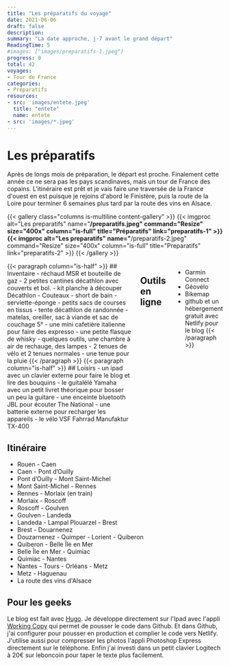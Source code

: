 ```yaml
---
title: "Les préparatifs du voyage"
date: 2021-06-06
draft: false
description:
summary: "La date approche, j-7 avant le grand départ"
ReadingTime: 5
#images: ["images/preparatifs-1.jpeg"]
progress: 0
total: 42
voyages:
- Tour de France
categories:
- Préparatifs
resources:
- src: 'images/entete.jpeg'
  title: "entete"
  name: entete
- src: 'images/*.jpeg'
---
```

# Les préparatifs

Après de longs mois de préparation, le départ est proche. Finalement cette année ce ne sera pas les pays scandinaves, mais un tour de France des copains. L'itinéraire est prêt et je vais faire une traversée de la France d'ouest en est puisque je rejoins d'abord le Finistère, puis la route de la Loire pour terminer 6 semaines plus tard par la route des vins en Alsace.

{{< gallery class="columns is-multiline content-gallery" >}}
{{< imgproc alt="Les preparatifs" name="**/preparatifs.jpeg" command="Resize" size="400x" column="is-full" title="Préparatifs" link="preparatifs-1" >}}
{{< imgproc alt="Les preparatifs" name="**/preparatifs-2.jpeg" command="Resize" size="400x" column="is-full" title="Preparatifs" link="preparatifs-2" >}}
{{< /gallery >}}

<div class="columns is-multiline" >
{{< paragraph column="is-half" >}}
## Inventaire
- réchaud MSR et bouteille de gaz
- 2 petites cantines décathlon avec couverts et bol.
- kit planche à découper Décathlon
- Couteaux
- short de bain
- serviette-éponge
- petits sacs de courses en tissus
- tente décathlon de randonnée
- matelas, oreiller, sac à viande et sac de couchage 5°
- une mini cafetière italienne pour faire des expresso
- une petite flasque de whisky
- quelques outils, une chambre à air de rechauge, des lampes
- 2 tenues de vélo et 2 tenues normales
- une tenue pour la pluie
{{< /paragraph >}}
{{< paragraph column="is-half" >}}
## Loisirs
- un ipad avec un clavier externe pour faire le blog et lire des bouquins
- le guitalélé Yamaha avec un petit livret théorique pour bosser un peu la guitare
- une enceinte bluetooth JBL pour écouter The National
- une batterie externe pour recharger les appareils
- le vélo VSF Fahrrad Manufaktur TX-400

## Outils en ligne
- Garmin Connect
- Géovélo
- Bikemap
- github et un hébergement gratuit avec Netlify pour le blog
{{< /paragraph >}}
</div>

## Itinéraire
- Rouen - Caen
- Caen - Pont d’Ouilly
- Pont d’Ouilly - Mont Saint-Michel
- Mont Saint-Michel - Rennes
- Rennes - Morlaix (en train)
- Morlaix - Roscoff
- Roscoff - Goulven
- Goulven  - Landeda
- Landeda - Lampal Plouarzel - Brest
- Brest - Douarnenez
- Douzarnenez - Quimper - Lorient - Quiberon
- Quiberon - Belle Île en Mer
- Belle Île en Mer - Quimiac
- Quimiac - Nantes
- Nantes - Tours - Orléans - Metz
- Metz - Haguenau
- La route des vins d'Alsace

## Pour les geeks
Le blog est fait avec [Hugo](https://gohugo.io). Je développe directement sur l'Ipad avec l'appli [Working Copy](https://workingcopyapp.com) qui permet de pousser le code dans Github. Et dans Github, j'ai configurer pour pousser en production et complier le code vers Netlify.
J'utilise aussi pour compresser les photos l'appli Photoshop Express directement sur le téléphone.
Enfin j'ai investi dans un petit clavier Logitech à 20€ sur leboncoin pour taper le texte plus facilement.
